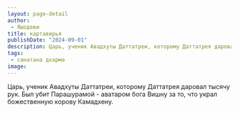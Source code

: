 ```yaml
---
layout: page-detail
author:
 - Яшодеви
title: картавирья
publishDate: "2024-09-01"
description: Царь, ученик Авадхуты Даттатреи, которому Даттатрея даровал тысячу рук. Был убит Парашурамой - аватаром бога Вишну за то, что украл божественную корову Камадхену.
tags:
 - санатана дхарма
image: 
---
```


Царь, ученик Авадхуты Даттатреи, которому Даттатрея даровал тысячу рук. Был убит Парашурамой - аватаром бога Вишну за то, что украл божественную корову Камадхену.

